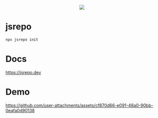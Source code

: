 <p align="center">
  <img src="https://github.com/user-attachments/assets/0b947e63-7783-4682-a061-fe7608de5e41">
</p>

# jsrepo

```bash
npx jsrepo init
```

# Docs
https://jsrepo.dev

# Demo

https://github.com/user-attachments/assets/cf870d66-e091-48a0-90bb-0eafa0d90138
